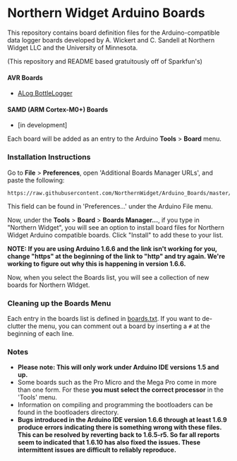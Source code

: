 # Northern Widget Arduino Boards

This repository contains board definition files for the Arduino-compatible data logger boards developed by A. Wickert and C. Sandell at Northern Widget LLC and the University of Minnesota.

(This repository and README based gratuitously off of Sparkfun's)

#### AVR Boards

* [ALog BottleLogger](http://northernwidget.com/alog/specs/)

#### SAMD (ARM Cortex-M0+) Boards

* [in development]

Each board will be added as an entry to the Arduino **Tools** > **Board** menu.

### Installation Instructions

Go to **File** > **Preferences**, open 'Additional Boards Manager URLs', and paste the following:

	https://raw.githubusercontent.com/NorthernWidget/Arduino_Boards/master/package_NorthernWidget_index.json

<!--- [Adding a board manager list](https://cdn.sparkfun.com/assets/learn_tutorials/4/5/4/arduino-board-add.png) (link to Sparkfun's tutorial) -->

This field can be found in 'Preferences...' under the Arduino File menu.

Now, under the **Tools** > **Board** > **Boards Manager...**, if you type in "Northern Widget", you will see an option to install board files for Northern Widget Arduino compatible boards. Click "Install" to add these to your list.

**NOTE: If you are using Arduino 1.6.6 and the link isn't working for you, change "https" at the beginning of the link to "http" and try again. We're working to figure out why this is happening in version 1.6.6.**

<!--- [//]![SparkFun Boards image](https://cdn.sparkfun.com/assets/learn_tutorials/4/5/4/sparkfun-arduino-board-install.png)-->

Now, when you select the Boards list, you will see a collection of new boards for Northern WIdget.

<!---[//]![SparkFun Boards List](boards_list.png)-->

### Cleaning up the Boards Menu

Each entry in the boards list is defined in [boards.txt](https://github.com/NorthernWidget/Arduino_Boards/blob/master/NorthernWidgetAVR/boards.txt). If you want to de-clutter the menu, you can comment out a board by inserting a `#` at the beginning of each line.

### Notes

* **Please note: This will only work under Arduino IDE versions 1.5 and up.**
* Some boards such as the Pro Micro and the Mega Pro come in more than one form.  For these **you must select the correct processor** in the 'Tools' menu.
* Information on compiling and programming the bootloaders can be found in the bootloaders directory.
* **Bugs introduced in the Arduino IDE version 1.6.6 through at least 1.6.9 produce errors indicating there is something wrong with these files. This can be resolved by reverting back to 1.6.5-r5. So far all reports seem to indicated that 1.6.10 has also fixed the issues. These intermittent issues are difficult to reliably reproduce.**
